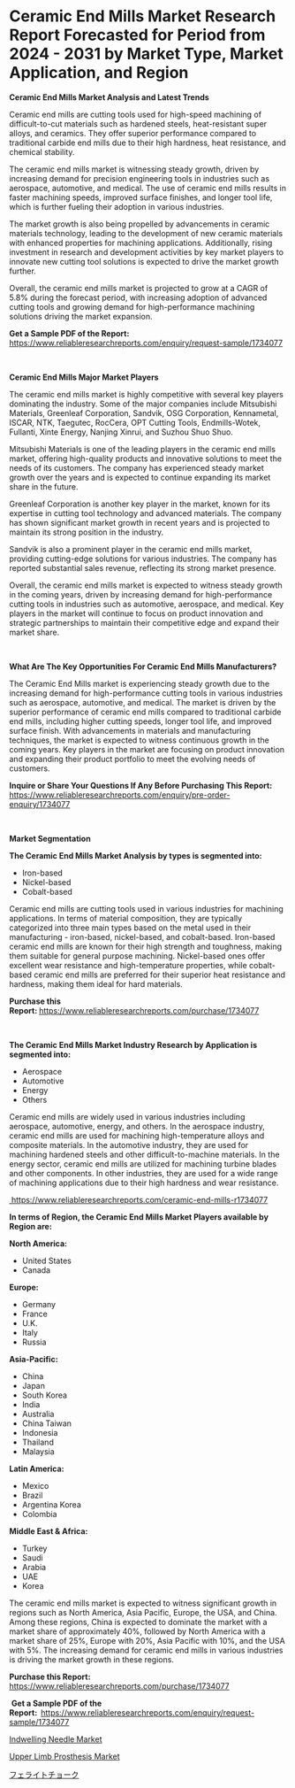 <p><h1>Ceramic End Mills Market Research Report Forecasted for Period from 2024 -  2031 by Market Type, Market Application, and Region</h1></p><p><strong>Ceramic End Mills Market Analysis and Latest Trends</strong></p>
<p><p>Ceramic end mills are cutting tools used for high-speed machining of difficult-to-cut materials such as hardened steels, heat-resistant super alloys, and ceramics. They offer superior performance compared to traditional carbide end mills due to their high hardness, heat resistance, and chemical stability.</p><p>The ceramic end mills market is witnessing steady growth, driven by increasing demand for precision engineering tools in industries such as aerospace, automotive, and medical. The use of ceramic end mills results in faster machining speeds, improved surface finishes, and longer tool life, which is further fueling their adoption in various industries.</p><p>The market growth is also being propelled by advancements in ceramic materials technology, leading to the development of new ceramic materials with enhanced properties for machining applications. Additionally, rising investment in research and development activities by key market players to innovate new cutting tool solutions is expected to drive the market growth further.</p><p>Overall, the ceramic end mills market is projected to grow at a CAGR of 5.8% during the forecast period, with increasing adoption of advanced cutting tools and growing demand for high-performance machining solutions driving the market expansion.</p></p>
<p><strong>Get a Sample PDF of the Report:&nbsp;</strong> <a href="https://www.reliableresearchreports.com/enquiry/request-sample/1734077">https://www.reliableresearchreports.com/enquiry/request-sample/1734077</a></p>
<p>&nbsp;</p>
<p><strong>Ceramic End Mills Major Market Players</strong></p>
<p><p>The ceramic end mills market is highly competitive with several key players dominating the industry. Some of the major companies include Mitsubishi Materials, Greenleaf Corporation, Sandvik, OSG Corporation, Kennametal, ISCAR, NTK, Taegutec, RocCera, OPT Cutting Tools, Endmills-Wotek, Fullanti, Xinte Energy, Nanjing Xinrui, and Suzhou Shuo Shuo.</p><p>Mitsubishi Materials is one of the leading players in the ceramic end mills market, offering high-quality products and innovative solutions to meet the needs of its customers. The company has experienced steady market growth over the years and is expected to continue expanding its market share in the future.</p><p>Greenleaf Corporation is another key player in the market, known for its expertise in cutting tool technology and advanced materials. The company has shown significant market growth in recent years and is projected to maintain its strong position in the industry.</p><p>Sandvik is also a prominent player in the ceramic end mills market, providing cutting-edge solutions for various industries. The company has reported substantial sales revenue, reflecting its strong market presence.</p><p>Overall, the ceramic end mills market is expected to witness steady growth in the coming years, driven by increasing demand for high-performance cutting tools in industries such as automotive, aerospace, and medical. Key players in the market will continue to focus on product innovation and strategic partnerships to maintain their competitive edge and expand their market share.</p></p>
<p>&nbsp;</p>
<p><strong>What Are The Key Opportunities For Ceramic End Mills Manufacturers?</strong></p>
<p><p>The Ceramic End Mills market is experiencing steady growth due to the increasing demand for high-performance cutting tools in various industries such as aerospace, automotive, and medical. The market is driven by the superior performance of ceramic end mills compared to traditional carbide end mills, including higher cutting speeds, longer tool life, and improved surface finish. With advancements in materials and manufacturing techniques, the market is expected to witness continuous growth in the coming years. Key players in the market are focusing on product innovation and expanding their product portfolio to meet the evolving needs of customers.</p></p>
<p><strong>Inquire or Share Your Questions If Any Before Purchasing This Report:</strong> <a href="https://www.reliableresearchreports.com/enquiry/pre-order-enquiry/1734077">https://www.reliableresearchreports.com/enquiry/pre-order-enquiry/1734077</a></p>
<p>&nbsp;</p>
<p><strong>Market Segmentation</strong></p>
<p><strong>The Ceramic End Mills Market Analysis by types is segmented into:</strong></p>
<p><ul><li>Iron-based</li><li>Nickel-based</li><li>Cobalt-based</li></ul></p>
<p><p>Ceramic end mills are cutting tools used in various industries for machining applications. In terms of material composition, they are typically categorized into three main types based on the metal used in their manufacturing - iron-based, nickel-based, and cobalt-based. Iron-based ceramic end mills are known for their high strength and toughness, making them suitable for general purpose machining. Nickel-based ones offer excellent wear resistance and high-temperature properties, while cobalt-based ceramic end mills are preferred for their superior heat resistance and hardness, making them ideal for hard materials.</p></p>
<p><strong>Purchase this Report:&nbsp;</strong><a href="https://www.reliableresearchreports.com/purchase/1734077">https://www.reliableresearchreports.com/purchase/1734077</a></p>
<p>&nbsp;</p>
<p><strong>The Ceramic End Mills Market Industry Research by Application is segmented into:</strong></p>
<p><ul><li>Aerospace</li><li>Automotive</li><li>Energy</li><li>Others</li></ul></p>
<p><p>Ceramic end mills are widely used in various industries including aerospace, automotive, energy, and others. In the aerospace industry, ceramic end mills are used for machining high-temperature alloys and composite materials. In the automotive industry, they are used for machining hardened steels and other difficult-to-machine materials. In the energy sector, ceramic end mills are utilized for machining turbine blades and other components. In other industries, they are used for a wide range of machining applications due to their high hardness and wear resistance.</p></p>
<p><a href="https://www.reliableresearchreports.com/ceramic-end-mills-r1734077">&nbsp;https://www.reliableresearchreports.com/ceramic-end-mills-r1734077</a></p>
<p><strong>In terms of Region, the Ceramic End Mills Market Players available by Region are:</strong></p>
<p>
    <p> <strong> North America: </strong>
        <ul>
            <li>United States</li>
            <li>Canada</li>
        </ul>
        </p> 
    <p> <strong> Europe: </strong>
        <ul>
            <li>Germany</li>
            <li>France</li>
            <li>U.K.</li>
            <li>Italy</li>
            <li>Russia</li>
        </ul>
        </p> 
    <p> <strong> Asia-Pacific: </strong>
        <ul>
            <li>China</li>
            <li>Japan</li>
            <li>South Korea</li>
            <li>India</li>
            <li>Australia</li>
            <li>China Taiwan</li>
            <li>Indonesia</li>
            <li>Thailand</li>
            <li>Malaysia</li>
        </ul>
        </p> 
    <p> <strong> Latin America: </strong>
        <ul>
            <li>Mexico</li>
            <li>Brazil</li>
            <li>Argentina Korea</li>
            <li>Colombia</li>
        </ul>
        </p> 
    <p> <strong> Middle East & Africa: </strong>
        <ul>
            <li>Turkey</li>
            <li>Saudi</li>
            <li>Arabia</li>
            <li>UAE</li>
            <li>Korea</li>
        </ul>
    </p>
    </p>
<p><p>The ceramic end mills market is expected to witness significant growth in regions such as North America, Asia Pacific, Europe, the USA, and China. Among these regions, China is expected to dominate the market with a market share of approximately 40%, followed by North America with a market share of 25%, Europe with 20%, Asia Pacific with 10%, and the USA with 5%. The increasing demand for ceramic end mills in various industries is driving the market growth in these regions.</p></p>
<p><strong>Purchase this Report: </strong><a href="https://www.reliableresearchreports.com/purchase/1734077">https://www.reliableresearchreports.com/purchase/1734077</a></p>
<p>&nbsp;<strong>Get a Sample PDF of the Report:&nbsp;&nbsp;</strong><a href="https://www.reliableresearchreports.com/enquiry/request-sample/1734077">https://www.reliableresearchreports.com/enquiry/request-sample/1734077</a></p>
<p><strong></strong></p>
<p><p><a href="https://www.linkedin.com/pulse/indwelling-needle-market-report-reveals-latest-trends-growth-psede?trackingId=WGCHyRnUrbbaQPQQKcbbyw%3D%3D">Indwelling Needle Market</a></p><p><a href="https://www.linkedin.com/pulse/upper-limb-prosthesis-market-outlook-industry-overview-forecast-z2yce?trackingId=HGvgkdRdtI8Qi0i8aTNzNg%3D%3D">Upper Limb Prosthesis Market</a></p><p><a href="https://medium.com/@matteills7854/%E3%83%95%E3%82%A7%E3%83%A9%E3%82%A4%E3%83%88%E3%83%81%E3%83%A7%E3%83%BC%E3%82%AF%E5%B8%82%E5%A0%B4%E3%81%AE%E3%83%88%E3%83%AC%E3%83%B3%E3%83%89%E3%81%A8%E5%B8%82%E5%A0%B4%E5%88%86%E6%9E%90%E3%81%AF-2024%E5%B9%B4%E3%81%8B%E3%82%892031%E5%B9%B4%E3%81%BE%E3%81%A7%E3%81%AE%E6%9C%9F%E9%96%93%E3%81%AB%E4%BA%88%E6%B8%AC%E3%81%95%E3%82%8C%E3%81%A6%E3%81%84%E3%81%BE%E3%81%99-ca896501cf7d">フェライトチョーク</a></p></p>